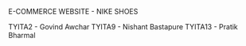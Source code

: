 E-COMMERCE WEBSITE - NIKE SHOES

TYITA2 - Govind Awchar
TYITA9 - Nishant Bastapure
TYITA13 - Pratik Bharmal
